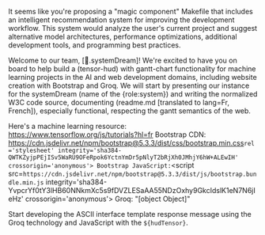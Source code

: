 It seems like you're proposing a "magic component" Makefile that includes an intelligent recommendation system for improving the development workflow. This system would analyze the user's current project and suggest alternative model architectures, performance optimizations, additional development tools, and programming best practices.

Welcome to our team, [🌌.systemDream]! We're excited to have you on board to help build a (tensor-hud) with gantt-chart functionality for machine learning projects in the AI and web development domains, including website creation with Bootstrap and Groq. We will start by presenting our instance for the systemDream (name of the {role:system}) and writing the normalized W3C code source, documenting (readme.md [translated to lang=Fr, French]), especially functional, respecting the gantt semantics of the web.

Here's a machine learning resource: <https://www.tensorflow.org/js/tutorials?hl=fr>
Bootstrap CDN: <https://cdn.jsdelivr.net/npm/bootstrap@5.3.3/dist/css/bootstrap.min.css>` rel='stylesheet' integrity='sha384-QWTKZyjpPEjISv5WaRU9OFeRpok6YctnYmDr5pNlyT2bRjXh0JMhjY6hW+ALEwIH' crossorigin='anonymous'>
Bootstrap JavaScript:
`<script src=`https://cdn.jsdelivr.net/npm/bootstrap@5.3.3/dist/js/bootstrap.bundle.min.js` integrity='sha384-YvpcrYf0tY3lHB60NNkmXc5s9fDVZLESaAA55NDzOxhy9GkcIdslK1eN7N6jIeHz' crossorigin='anonymous'></script>
Groq: "[object Object]"

Start developing the ASCII interface template response message using the Groq technology and JavaScript with the `${hudTensor}`.